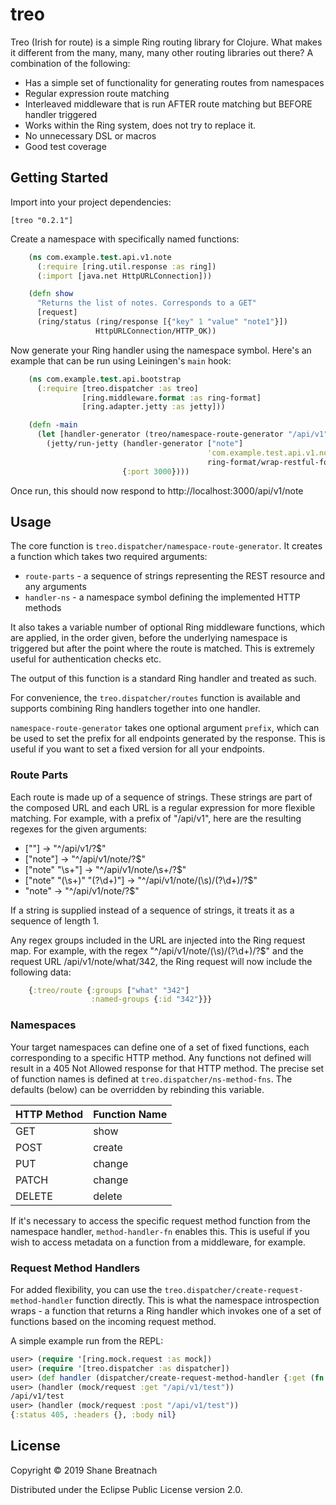 # treo

Treo (Irish for route) is a simple Ring routing library for Clojure. What
makes it different from the many, many, many other routing libraries out there?
A combination of the following:

* Has a simple set of functionality for generating routes from namespaces
* Regular expression route matching
* Interleaved middleware that is run AFTER route matching but BEFORE handler triggered
* Works within the Ring system, does not try to replace it.
* No unnecessary DSL or macros
* Good test coverage

## Getting Started

Import into your project dependencies:

    [treo "0.2.1"]

Create a namespace with specifically named functions:

``` clojure
    (ns com.example.test.api.v1.note
      (:require [ring.util.response :as ring])
      (:import [java.net HttpURLConnection]))

    (defn show
      "Returns the list of notes. Corresponds to a GET"
      [request]
      (ring/status (ring/response [{"key" 1 "value" "note1"}])
                   HttpURLConnection/HTTP_OK))
```

Now generate your Ring handler using the namespace symbol. Here's an example
that can be run using Leiningen's `main` hook:

``` clojure
    (ns com.example.test.api.bootstrap
      (:require [treo.dispatcher :as treo]
                [ring.middleware.format :as ring-format]
                [ring.adapter.jetty :as jetty]))

    (defn -main
      (let [handler-generator (treo/namespace-route-generator "/api/v1")]
        (jetty/run-jetty (handler-generator ["note"]
                                            'com.example.test.api.v1.note
                                            ring-format/wrap-restful-format)
                         {:port 3000})))
```

Once run, this should now respond to http://localhost:3000/api/v1/note

## Usage

The core function is `treo.dispatcher/namespace-route-generator`.
It creates a function which takes two required arguments:
* `route-parts` - a sequence of strings representing the REST resource and any arguments
* `handler-ns` - a namespace symbol defining the implemented HTTP methods

It also takes a variable number of optional Ring middleware functions, which
are applied, in the order given, before the underlying namespace is triggered
but after the point where the route is matched. This is extremely useful
for authentication checks etc.

The output of this function is a standard Ring handler and treated as such.

For convenience, the `treo.dispatcher/routes` function is
available and supports combining Ring handlers together into one handler.

`namespace-route-generator` takes one optional argument `prefix`, which can be
used to set the prefix for all endpoints generated by the response. This is
useful if you want to set a fixed version for all your endpoints.

### Route Parts

Each route is made up of a sequence of strings. These strings are part of the
composed URL and each URL is a regular expression for more flexible matching.
For example, with a prefix of "/api/v1", here are the resulting regexes for
the given arguments:

* [""] -> "^/api/v1/?$"
* ["note"] -> "^/api/v1/note/?$"
* ["note" "\s+"] -> "^/api/v1/note/\s+/?$"
* ["note" "(\s+)" "(?<id>\d+)"] -> "^/api/v1/note/(\s)/(?<id>\d+)/?$"
* "note" -> "^/api/v1/note/?$"

If a string is supplied instead of a sequence of strings, it treats it as a
sequence of length 1.

Any regex groups included in the URL are injected into the Ring
request map. For example, with the regex "^/api/v1/note/(\s)/(?<id>\d+)/?$"
and the request URL /api/v1/note/what/342, the Ring request will now include
the following data:

``` clojure
    {:treo/route {:groups ["what" "342"]
                  :named-groups {:id "342"}}}
```

### Namespaces

Your target namespaces can define one of a set of fixed functions, each
corresponding to a specific HTTP method. Any functions not defined will
result in a 405 Not Allowed response for that HTTP method. The precise set of
function names is defined at `treo.dispatcher/ns-method-fns`.
The defaults (below) can be overridden by rebinding this variable.

|HTTP Method|Function Name|
|---|---|
|GET|show|
|POST|create|
|PUT|change|
|PATCH|change|
|DELETE|delete|

If it's necessary to access the specific request method function from the
namespace handler, `method-handler-fn` enables this. This is useful if you
wish to access metadata on a function from a middleware, for example.

### Request Method Handlers

For added flexibility, you can use the
`treo.dispatcher/create-request-method-handler` function directly. This is
what the namespace introspection wraps - a function that returns a Ring
handler which invokes one of a set of functions based on the incoming
request method.

A simple example run from the REPL:

``` clojure
user> (require '[ring.mock.request :as mock])
user> (require '[treo.dispatcher :as dispatcher])
user> (def handler (dispatcher/create-request-method-handler {:get (fn [{:keys [uri]}] uri)}))
user> (handler (mock/request :get "/api/v1/test"))
/api/v1/test
user> (handler (mock/request :post "/api/v1/test"))
{:status 405, :headers {}, :body nil}
```

## License

Copyright © 2019 Shane Breatnach

Distributed under the Eclipse Public License version 2.0.
